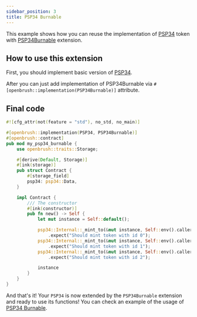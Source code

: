 ```yaml
---
sidebar_position: 3
title: PSP34 Burnable
---
```


This example shows how you can reuse the implementation of [PSP34](https://github.com/Brushfam/openbrush-contracts/tree/main/contracts/src/token/psp34) token with [PSP34Burnable](https://github.com/Brushfam/openbrush-contracts/tree/main/contracts/src/token/psp34/extensions/burnable.rs) extension.

## How to use this extension

First, you should implement basic version of [PSP34](../psp34.md).

After you can just add implementation of PSP34Burnable via `#[openbrush::implementation(PSP34Burnable)]` attribute.

## Final code

```rust
#![cfg_attr(not(feature = "std"), no_std, no_main)]

#[openbrush::implementation(PSP34, PSP34Burnable)]
#[openbrush::contract]
pub mod my_psp34_burnable {
    use openbrush::traits::Storage;

    #[derive(Default, Storage)]
    #[ink(storage)]
    pub struct Contract {
        #[storage_field]
        psp34: psp34::Data,
    }

    impl Contract {
        /// The constructor
        #[ink(constructor)]
        pub fn new() -> Self {
            let mut instance = Self::default();

            psp34::Internal::_mint_to(&mut instance, Self::env().caller(), Id::U8(0u8))
                .expect("Should mint token with id 0");
            psp34::Internal::_mint_to(&mut instance, Self::env().caller(), Id::U8(1u8))
                .expect("Should mint token with id 1");
            psp34::Internal::_mint_to(&mut instance, Self::env().caller(), Id::U8(2u8))
                .expect("Should mint token with id 2");

            instance
        }
    }
}

```

And that's it! Your `PSP34` is now extended by the `PSP34Burnable` extension and ready to use its functions!
You can check an example of the usage of [PSP34 Burnable](https://github.com/Brushfam/openbrush-contracts/tree/main/examples/psp34_extensions/burnable).